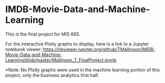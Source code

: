 # IMDB-Movie-Data-and-Machine-Learning

This is the final project for MIS 665.

For the interactive Plotly graphs to display, here is a link to a Jupyter notebook viewer: https://nbviewer.jupyter.org/github/TMallinson/IMDB-Movie-Data-and-Machine-Learning/blob/master/Mallinson_T_FinalProject.ipynb

*Note: No Plotly graphs were used in the machine learning portion of this project, only the business analytics first half.

